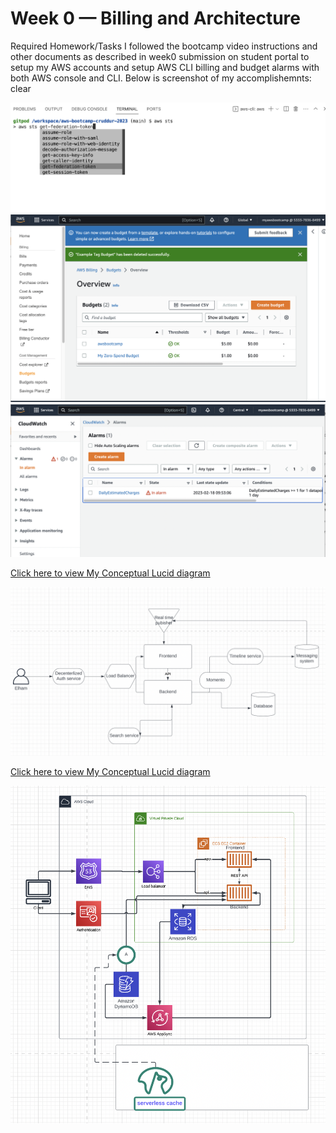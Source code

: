 # Week 0 — Billing and Architecture

Required Homework/Tasks
I followed the bootcamp video instructions and other documents as described in week0 submission on student portal to setup my AWS accounts and setup AWS CLI billing and budget alarms with both AWS console and CLI. Below is screenshot of my accomplishemnts: clear

![MY AWS CLI screenshot](/_docs/assets/AWS_CLI.png)
![MY Budget screenshot](/_docs/assets/budget.png)
![MY Cloudwatch screenshot](/_docs/assets/cloudwatch.png)


[Click here to view My Conceptual Lucid diagram](https://lucid.app/lucidchart/ac4e9cb3-4c8e-4175-b6e0-ff94cbde3880/edit?viewport_loc=-117%2C-313%2C1988%2C1124%2C0_0&invitationId=inv_72779ad1-ba21-4bb8-a5e2-a502c88c8dba)

![MY Budget screenshot](/_docs/assets/conceptual-digram.png)

[Click here to view My Conceptual Lucid diagram](https://lucid.app/lucidchart/336409d6-aa9a-45d0-8309-466996bebe2d/edit?viewport_loc=-1373%2C-144%2C2982%2C1806%2C0_0&invitationId=inv_70362973-4f7e-488f-a35e-c98a2d970936)

![MY Budget screenshot](/_docs/assets/Logical-diagram.png)